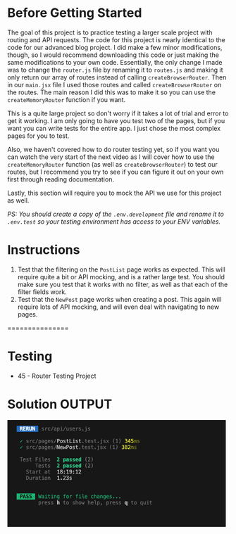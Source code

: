 # Before Getting Started

The goal of this project is to practice testing a larger scale project with routing and API requests. The code for this project is nearly identical to the code for our advanced blog project. I did make a few minor modifications, though, so I would recommend downloading this code or just making the same modifications to your own code. Essentially, the only change I made was to change the `router.js` file by renaming it to `routes.js` and making it only return our array of routes instead of calling `createBrowserRouter`. Then in our `main.jsx` file I used those routes and called `createBrowserRouter` on the routes. The main reason I did this was to make it so you can use the `createMemoryRouter` function if you want.

This is a quite large project so don't worry if it takes a lot of trial and error to get it working. I am only going to have you test two of the pages, but if you want you can write tests for the entire app. I just chose the most complex pages for you to test.

Also, we haven't covered how to do router testing yet, so if you want you can watch the very start of the next video as I will cover how to use the `createMemoryRouter` function (as well as `createBrowserRouter`) to test our routes, but I recommend you try to see if you can figure it out on your own first through reading documentation.

Lastly, this section will require you to mock the API we use for this project as well.

_PS: You should create a copy of the `.env.development` file and rename it to `.env.test` so your testing environment has access to your ENV variables._

# Instructions

1. Test that the filtering on the `PostList` page works as expected. This will require quite a bit or API mocking, and is a rather large test. You should make sure you test that it works with no filter, as well as that each of the filter fields work.
2. Test that the `NewPost` page works when creating a post. This again will require lots of API mocking, and will even deal with navigating to new pages.

===============

# Testing
- 45 - Router Testing Project

# Solution OUTPUT
![router testing project output](image.png)

